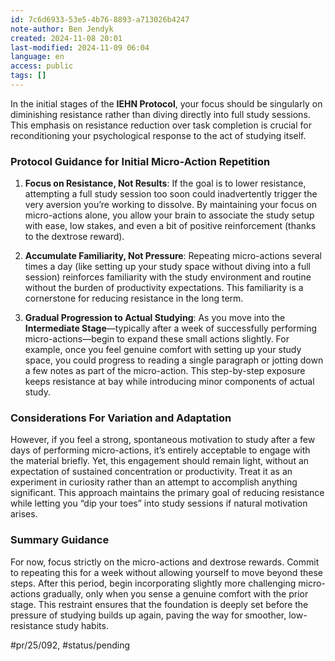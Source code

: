 ```yaml
---
id: 7c6d6933-53e5-4b76-8893-a713026b4247
note-author: Ben Jendyk
created: 2024-11-08 20:01
last-modified: 2024-11-09 06:04
language: en
access: public
tags: []
---
```


In the initial stages of the **IEHN Protocol**, your focus should be singularly on diminishing resistance rather than diving directly into full study sessions. This emphasis on resistance reduction over task completion is crucial for reconditioning your psychological response to the act of studying itself.

### **Protocol Guidance for Initial Micro-Action Repetition**

1. **Focus on Resistance, Not Results**: If the goal is to lower resistance, attempting a full study session too soon could inadvertently trigger the very aversion you’re working to dissolve. By maintaining your focus on micro-actions alone, you allow your brain to associate the study setup with ease, low stakes, and even a bit of positive reinforcement (thanks to the dextrose reward).

2. **Accumulate Familiarity, Not Pressure**: Repeating micro-actions several times a day (like setting up your study space without diving into a full session) reinforces familiarity with the study environment and routine without the burden of productivity expectations. This familiarity is a cornerstone for reducing resistance in the long term.

3. **Gradual Progression to Actual Studying**: As you move into the **Intermediate Stage**—typically after a week of successfully performing micro-actions—begin to expand these small actions slightly. For example, once you feel genuine comfort with setting up your study space, you could progress to reading a single paragraph or jotting down a few notes as part of the micro-action. This step-by-step exposure keeps resistance at bay while introducing minor components of actual study.

### **Considerations For Variation and Adaptation**

However, if you feel a strong, spontaneous motivation to study after a few days of performing micro-actions, it’s entirely acceptable to engage with the material briefly. Yet, this engagement should remain light, without an expectation of sustained concentration or productivity. Treat it as an experiment in curiosity rather than an attempt to accomplish anything significant. This approach maintains the primary goal of reducing resistance while letting you “dip your toes” into study sessions if natural motivation arises.

### **Summary Guidance**

For now, focus strictly on the micro-actions and dextrose rewards. Commit to repeating this for a week without allowing yourself to move beyond these steps. After this period, begin incorporating slightly more challenging micro-actions gradually, only when you sense a genuine comfort with the prior stage. This restraint ensures that the foundation is deeply set before the pressure of studying builds up again, paving the way for smoother, low-resistance study habits.


#pr/25/092, #status/pending